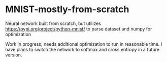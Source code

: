 # MNIST-mostly-from-scratch
Neural network built from scratch, but utilizes https://pypi.org/project/python-mnist/ to parse dataset and numpy for optimization

Work in progress; needs additional optimization to run in reasonable time.
I have plans to switch the network to softmax and cross entropy in a future version.
